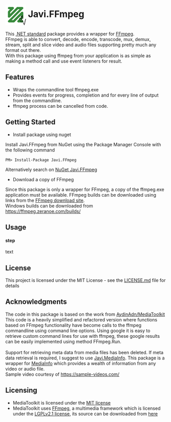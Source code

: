 # <img align="center" src="./PackageIcon.png">  Javi.FFmpeg

This [.NET standard](https://docs.microsoft.com/en-us/dotnet/standard/net-standard) package 
provides a wrapper for [FFmpeg](https://ffmpeg.org/).<br>
FFmpeg is able to convert, decode, encode, transcode, mux, demux, stream, split and slice video and audio files
supporting pretty much any format out there.<br>
With this package using ffmpeg from your application is as simple as making a method call and use event listeners for result.

## Features
- Wraps the commandline tool ffmpeg.exe
- Provides events for progress, completion and for every line of output from the commandline.
- ffmpeg process can be cancelled from code.
    
## Getting Started

- Install package using nuget

Install Javi.FFmpeg from NuGet using the Package Manager Console with the following command 

    PM> Install-Package Javi.FFmpeg

Alternatively search on [NuGet Javi.FFmpeg](https://www.nuget.org/packages/Javi.FFmpeg)

- Download a copy of FFmpeg

Since this package is only a wrapper for FFmpeg, a copy of the ffmpeg.exe application must be available. FFmpeg builds can
be downloaded using links from the [FFmpeg download site](https://ffmpeg.org/download.html).<br>
Windows builds can be downloaded from https://ffmpeg.zeranoe.com/builds/

## Usage 

#### step 
text


## License

This project is licensed under the MIT License - see the [LICENSE.md](https://github.com/jacovis/Javi.FFmpeg/blob/master/LICENSE.txt) file for details

## Acknowledgments

The code in this package is based on the work from [AydinAdn/MediaToolkit](https://github.com/AydinAdn/MediaToolkit)<br>
This code is a heavily simplified and refactored version where functions based on FFmpeg functionality have become calls to the ffmpeg 
commandline using command line options. Using google it is easy to retrieve custom command lines for use with ffmpeg, 
these google results can be easily implemented using method FFmpeg.Run.<br>
<br>
Support for retrieving meta data from media files has been deleted. If meta data retrieval is required, I 
suggest to use [Javi.MediaInfo](https://github.com/jacovis/Javi.MediaInfo). 
This package is a wrapper for [MediaInfo](https://mediaarea.net/en/MediaInfo) which provides a wealth of information 
from any video or audio file.
<br>
Sample video courtesy of https://sample-videos.com/





Licensing
---------  
- MediaToolkit is licensed under the [MIT license](https://github.com/jacovis/Javi.FFmpeg/LICENSE.md)
- MediaToolkit uses [FFmpeg](http://ffmpeg.org), a multimedia framework which is licensed under the [LGPLv2.1 license](http://www.gnu.org/licenses/old-licenses/lgpl-2.1.html), its source can be downloaded from [here](https://github.com/AydinAdn/MediaToolkit/tree/master/FFmpeg%20src)

